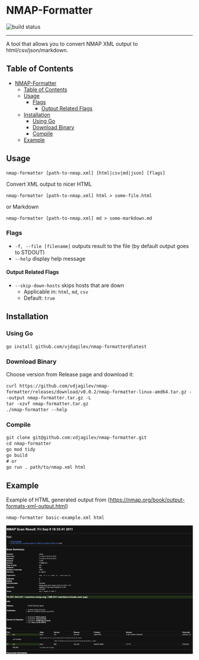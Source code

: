 # NMAP-Formatter

![build status](https://github.com/vdjagilev/nmap-formatter/actions/workflows/go.yml/badge.svg)

---

A tool that allows you to convert NMAP XML output to html/csv/json/markdown.

## Table of Contents

- [NMAP-Formatter](#nmap-formatter)
	- [Table of Contents](#table-of-contents)
	- [Usage](#usage)
		- [Flags](#flags)
			- [Output Related Flags](#output-related-flags)
	- [Installation](#installation)
		- [Using Go](#using-go)
		- [Download Binary](#download-binary)
		- [Compile](#compile)
	- [Example](#example)

## Usage

```
nmap-formatter [path-to-nmap.xml] [html|csv|md|json] [flags]
```

Convert XML output to nicer HTML

```
nmap-formatter [path-to-nmap.xml] html > some-file.html
```

or Markdown

```
nmap-formatter [path-to-nmap.xml] md > some-markdown.md
```

### Flags

* `-f, --file [filename]` outputs result to the file (by default output goes to STDOUT)
* `--help` display help message

#### Output Related Flags

* `--skip-down-hosts` skips hosts that are down
  * Applicable in: `html`, `md`, `csv`
  * Default: `true`

## Installation

### Using Go

```
go install github.com/vjdagilev/nmap-formatter@latest
```

### Download Binary

Choose version from Release page and download it:

```
curl https://github.com/vdjagilev/nmap-formatter/releases/download/v0.0.2/nmap-formatter-linux-amd64.tar.gz --output nmap-formatter.tar.gz -L
tar -xzvf nmap-formatter.tar.gz
./nmap-formatter --help
```

### Compile

```
git clone git@github.com:vdjagilev/nmap-formatter.git
cd nmap-formatter
go mod tidy
go build
# or 
go run . path/to/nmap.xml html
```

## Example

Example of HTML generated output from (https://nmap.org/book/output-formats-xml-output.html)

```
nmap-formatter basic-example.xml html
```

![Basic HTML Example](docs/images/basic-example-html.png)

